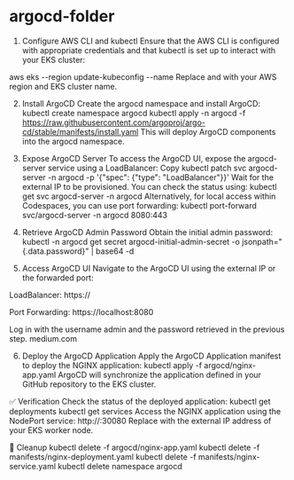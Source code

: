 # argocd-folder
1. Configure AWS CLI and kubectl
Ensure that the AWS CLI is configured with appropriate credentials and that kubectl is set up to interact with your EKS cluster:

aws eks --region <your-region> update-kubeconfig --name <your-cluster-name>
Replace <your-region> and <your-cluster-name> with your AWS region and EKS cluster name.

2. Install ArgoCD
Create the argocd namespace and install ArgoCD:
kubectl create namespace argocd
kubectl apply -n argocd -f https://raw.githubusercontent.com/argoproj/argo-cd/stable/manifests/install.yaml
This will deploy ArgoCD components into the argocd namespace.

3. Expose ArgoCD Server
To access the ArgoCD UI, expose the argocd-server service using a LoadBalancer:
Copy
kubectl patch svc argocd-server -n argocd -p '{"spec": {"type": "LoadBalancer"}}'
Wait for the external IP to be provisioned. You can check the status using:
kubectl get svc argocd-server -n argocd
Alternatively, for local access within Codespaces, you can use port forwarding:
kubectl port-forward svc/argocd-server -n argocd 8080:443
4. Retrieve ArgoCD Admin Password
Obtain the initial admin password:
kubectl -n argocd get secret argocd-initial-admin-secret -o jsonpath="{.data.password}" | base64 -d
5. Access ArgoCD UI
Navigate to the ArgoCD UI using the external IP or the forwarded port:

LoadBalancer: https://<external-ip>

Port Forwarding: https://localhost:8080

Log in with the username admin and the password retrieved in the previous step.
medium.com

6. Deploy the ArgoCD Application
Apply the ArgoCD Application manifest to deploy the NGINX application:
kubectl apply -f argocd/nginx-app.yaml
ArgoCD will synchronize the application defined in your GitHub repository to the EKS cluster.

✅ Verification
Check the status of the deployed application:
kubectl get deployments
kubectl get services
Access the NGINX application using the NodePort service:
http://<node-external-ip>:30080
Replace <node-external-ip> with the external IP address of your EKS worker node.

🧹 Cleanup
kubectl delete -f argocd/nginx-app.yaml
kubectl delete -f manifests/nginx-deployment.yaml
kubectl delete -f manifests/nginx-service.yaml
kubectl delete namespace argocd

